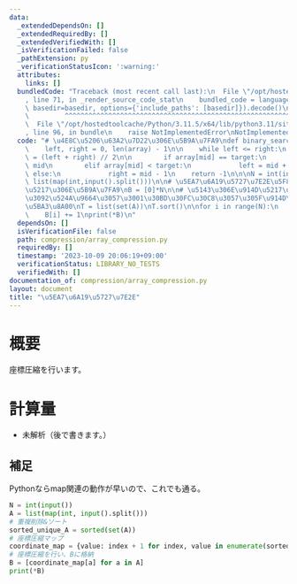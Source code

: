 ```yaml
---
data:
  _extendedDependsOn: []
  _extendedRequiredBy: []
  _extendedVerifiedWith: []
  _isVerificationFailed: false
  _pathExtension: py
  _verificationStatusIcon: ':warning:'
  attributes:
    links: []
  bundledCode: "Traceback (most recent call last):\n  File \"/opt/hostedtoolcache/Python/3.11.5/x64/lib/python3.11/site-packages/onlinejudge_verify/documentation/build.py\"\
    , line 71, in _render_source_code_stat\n    bundled_code = language.bundle(stat.path,\
    \ basedir=basedir, options={'include_paths': [basedir]}).decode()\n          \
    \         ^^^^^^^^^^^^^^^^^^^^^^^^^^^^^^^^^^^^^^^^^^^^^^^^^^^^^^^^^^^^^^^^^^^^^^^^^^^^^^^^^\n\
    \  File \"/opt/hostedtoolcache/Python/3.11.5/x64/lib/python3.11/site-packages/onlinejudge_verify/languages/python.py\"\
    , line 96, in bundle\n    raise NotImplementedError\nNotImplementedError\n"
  code: "# \u4E8C\u5206\u63A2\u7D22\u306E\u5B9A\u7FA9\ndef binary_search(array, target):\n\
    \    left, right = 0, len(array) - 1\n\n    while left <= right:\n        mid\
    \ = (left + right) // 2\n\n        if array[mid] == target:\n            return\
    \ mid\n        elif array[mid] < target:\n            left = mid + 1\n       \
    \ else:\n            right = mid - 1\n    return -1\n\n\nN = int(input())\nA =\
    \ list(map(int,input().split()))\n\n# \u5EA7\u6A19\u5727\u7E2E\u5F8C\u306E\u914D\
    \u5217\u306E\u5B9A\u7FA9\nB = [0]*N\n\n# \u5143\u306E\u914D\u5217\u306E\u91CD\u8907\
    \u3092\u524A\u9664\u3057\u3001\u30BD\u30FC\u30C8\u3057\u305F\u914D\u5217T\u306E\
    \u5BA3\u8A00\nT = list(set(A))\nT.sort()\n\nfor i in range(N):\n    B[i] = binary_search(T,A[i])\n\
    \    B[i] += 1\nprint(*B)\n"
  dependsOn: []
  isVerificationFile: false
  path: compression/array_compression.py
  requiredBy: []
  timestamp: '2023-10-09 20:06:19+09:00'
  verificationStatus: LIBRARY_NO_TESTS
  verifiedWith: []
documentation_of: compression/array_compression.py
layout: document
title: "\u5EA7\u6A19\u5727\u7E2E"
---
```


# 概要
座標圧縮を行います。

# 計算量
- 未解析（後で書きます。）

## 補足
Pythonならmap関連の動作が早いので、これでも通る。

```Python : array_compression.py
N = int(input())
A = list(map(int, input().split()))
# 重複削除&ソート
sorted_unique_A = sorted(set(A))
# 座標圧縮マップ
coordinate_map = {value: index + 1 for index, value in enumerate(sorted_unique_A)}
# 座標圧縮を行い、Bに格納
B = [coordinate_map[a] for a in A]
print(*B)
```
